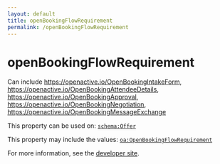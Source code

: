 ```yaml
---
layout: default
title: openBookingFlowRequirement
permalink: /openBookingFlowRequirement
---
```


# openBookingFlowRequirement
Can include  https://openactive.io/OpenBookingIntakeForm,  https://openactive.io/OpenBookingAttendeeDetails,  https://openactive.io/OpenBookingApproval,  https://openactive.io/OpenBookingNegotiation,  https://openactive.io/OpenBookingMessageExchange

This property can be used on: [`schema:Offer`](https://schema.org/Offer)

This property may include the values: [`oa:OpenBookingFlowRequirement`](https://openactive.io/OpenBookingFlowRequirement)

For more information, see the [developer site](https://developer.openactive.io/data-model/types/).